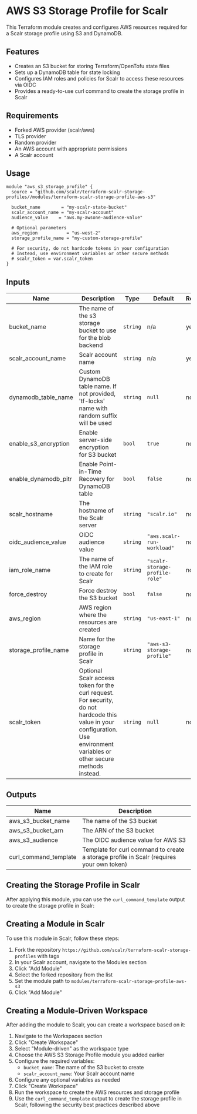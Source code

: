# AWS S3 Storage Profile for Scalr

This Terraform module creates and configures AWS resources required for a Scalr storage profile using S3 and DynamoDB.


## Features

- Creates an S3 bucket for storing Terraform/OpenTofu state files
- Sets up a DynamoDB table for state locking
- Configures IAM roles and policies for Scalr to access these resources via OIDC
- Provides a ready-to-use curl command to create the storage profile in Scalr

## Requirements

- Forked AWS provider (scalr/aws)
- TLS provider
- Random provider
- An AWS account with appropriate permissions
- A Scalr account

## Usage

```hcl
module "aws_s3_storage_profile" {
  source = "github.com/scalr/terraform-scalr-storage-profiles//modules/terraform-scalr-storage-profile-aws-s3"

  bucket_name        = "my-scalr-state-bucket"
  scalr_account_name = "my-scalr-account"
  audience_value    = "aws.my-awsone-audience-value"

  # Optional parameters
  aws_region           = "us-west-2"
  storage_profile_name = "my-custom-storage-profile"

  # For security, do not hardcode tokens in your configuration
  # Instead, use environment variables or other secure methods
  # scalr_token = var.scalr_token
}
```

## Inputs

| Name | Description | Type | Default | Required |
|------|-------------|------|---------|----------|
| bucket_name | The name of the s3 storage bucket to use for the blob backend | `string` | n/a | yes |
| scalr_account_name | Scalr account name | `string` | n/a | yes |
| dynamodb_table_name | Custom DynamoDB table name. If not provided, 'tf-locks' name with random suffix will be used | `string` | `null` | no |
| enable_s3_encryption | Enable server-side encryption for S3 bucket | `bool` | `true` | no |
| enable_dynamodb_pitr | Enable Point-in-Time Recovery for DynamoDB table | `bool` | `false` | no |
| scalr_hostname | The hostname of the Scalr server | `string` | `"scalr.io"` | no |
| oidc_audience_value | OIDC audience value | `string` | `"aws.scalr-run-workload"` | no |
| iam_role_name | The name of the IAM role to create for Scalr | `string` | `"scalr-storage-profile-role"` | no |
| force_destroy | Force destroy the S3 bucket | `bool` | `false` | no |
| aws_region | AWS region where the resources are created | `string` | `"us-east-1"` | no |
| storage_profile_name | Name for the storage profile in Scalr | `string` | `"aws-s3-storage-profile"` | no |
| scalr_token | Optional Scalr access token for the curl request. For security, do not hardcode this value in your configuration. Use environment variables or other secure methods instead. | `string` | `null` | no |

## Outputs

| Name | Description |
|------|-------------|
| aws_s3_bucket_name | The name of the S3 bucket |
| aws_s3_bucket_arn | The ARN of the S3 bucket |
| aws_s3_audience | The OIDC audience value for AWS S3 |
| curl_command_template | Template for curl command to create a storage profile in Scalr (requires your own token) |

## Creating the Storage Profile in Scalr

After applying this module, you can use the `curl_command_template` output to create the storage profile in Scalr:


## Creating a Module in Scalr

To use this module in Scalr, follow these steps:
1. Fork the repository `https://github.com/scalr/terraform-scalr-storage-profiles` with tags
2. In your Scalr account, navigate to the Modules section
3. Click "Add Module"
4. Select the forked repository from the list
5. Set the module path to `modules/terraform-scalr-storage-profile-aws-s3`
6. Click "Add Module"

## Creating a Module-Driven Workspace

After adding the module to Scalr, you can create a workspace based on it:

1. Navigate to the Workspaces section
2. Click "Create Workspace"
3. Select "Module-driven" as the workspace type
4. Choose the AWS S3 Storage Profile module you added earlier
5. Configure the required variables:
   - `bucket_name`: The name of the S3 bucket to create
   - `scalr_account_name`: Your Scalr account name
6. Configure any optional variables as needed
7. Click "Create Workspace"
8. Run the workspace to create the AWS resources and storage profile
9. Use the `curl_command_template` output to create the storage profile in Scalr, following the security best practices described above

